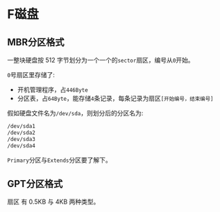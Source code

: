 # F磁盘

## MBR分区格式

一整块硬盘按 512 字节划分为一个一个的`sector`扇区，编号从`0`开始。

`0`号扇区里存储了:

- 开机管理程序，占`446Byte`
- 分区表，占`64Byte`，能存储`4`条记录，每条记录为扇区`[开始编号，结束编号]`

假如硬盘文件名为`/dev/sda`，则划分后的分区名为:

```bash
/dev/sda1
/dev/sda2
/dev/sda3
/dev/sda4
```

`Primary`分区与`Extends`分区要了解下。

## GPT分区格式

扇区 有 0.5KB 与 4KB 两种类型。

